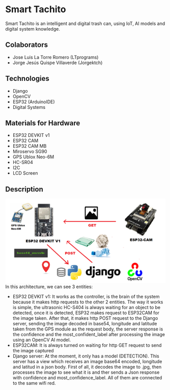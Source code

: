 # Smart Tachito
Smart Tachito is an intelligent and digital trash can, using IoT, AI models and digital system knowledge.

## Colaborators
- Jose Luis La Torre Romero (LTprograms)
- Jorge Jesús Quispe Villaverde (Jorgektch)

## Technologies
- Django
- OpenCV
- ESP32 (ArduinoIDE)
- Digital Systems

## Materials for Hardware
- ESP32 DEVKIT v1
- ESP32 CAM
- ESP32 CAM MB
- Miroservo SG90
- GPS Ublox Neo-6M
- HC-SR04
- I2C
- LCD Screen

## Description
<img src="./media/schema.png"/> <br/>
In this architecture, we can see 3 entities:
- ESP32 DEVKIT v1: It works as the controller, is the brain of the system because it makes http requests to the other 2 entities. The way it works is simple, the ultrasonic HC-S404 is always waiting for an object to be detected, once it is detected, ESP32 makes request to ESP32CAM for the image taken. After that, it makes http POST request to the Django server, sending the image decoded in base54, longitude and latitude taken from the GPS module as the request body, the server response is the confidence and the most_confident_label after processing the image using an OpenCV AI model.
- ESP32CAM: It is always turned on waiting for http GET request to send the image captured
- Django server: At the moment, it only has a model (DETECTION). This server has a view which receives an image base64 encoded, longitude and latitud in a json body. First of all, it decodes the image to .jpg, then processes the image to see what it is and ther sends a Json response with confidence and most_confidence_label.
All of them are connected to the same wifi red.

